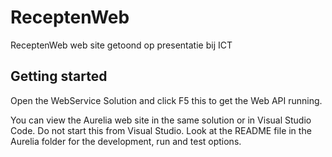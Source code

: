 # ReceptenWeb
ReceptenWeb web site getoond op presentatie bij ICT

## Getting started

Open the WebService Solution and click F5 this to get the Web API running.

You can view the Aurelia web site in the same solution or in Visual Studio Code. Do not start this from Visual Studio.
Look at the README file in the Aurelia folder for the development, run and test options.
